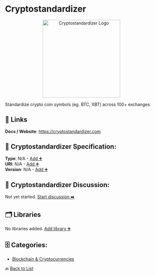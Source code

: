 # Cryptostandardizer
<p align="center">
    <img width="256" src="https://raw.githubusercontent.com/apis-list/apis-list/main/apis/cryptostandardizer/logo_256x256.png" alt="Cryptostandardizer Logo"/>
</p>
Standardize crypto coin symbols (eg. BTC, XBT) across 100+ exchanges.

##  🔗 Links
**Docs / Website**: https://cryptostandardizer.com

## 🧬 Cryptostandardizer Specification:
**Type**: N/A - [Add ➕](https://github.com/apis-list/apis-list/edit/main/apis.yaml#L4386)  
**URI**: N/A - [Add ➕](https://github.com/apis-list/apis-list/edit/main/apis.yaml#L4386)  
**Version**: N/A - [Add ➕](https://github.com/apis-list/apis-list/edit/main/apis.yaml#L4386)

## 💬 Cryptostandardizer Discussion:
Not yet started. [Start discussion ➡️](https://github.com/apis-list/apis-list/discussions/new)

## 🗂️ Libraries

No libraries added. [Add library ➕](https://github.com/apis-list/apis-list/edit/main/apis.yaml#L4386)    


## 🗄️ Categories:
- [Blockchain & Cryptocurrencies](https://github.com/apis-list/apis-list#blockchain--cryptocurrencies-)

🔙  [Back to List](https://github.com/apis-list/apis-list)

